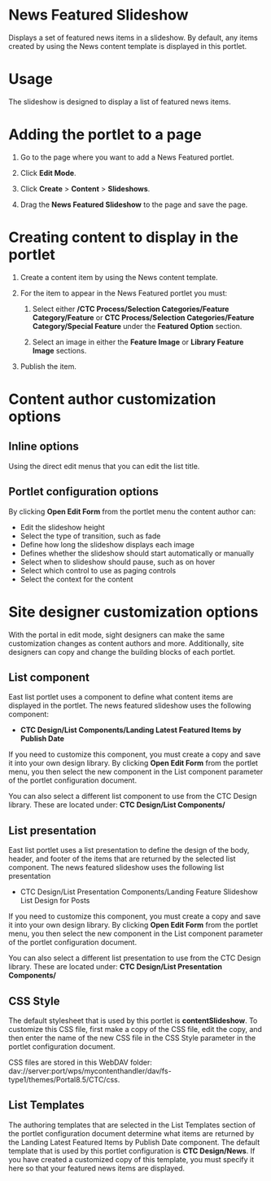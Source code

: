 # News Featured Slideshow

Displays a set of featured news items in a slideshow. By default, any items created by using the News content template is displayed in this portlet.


# Usage

The slideshow is designed to display a list of featured news items.

# Adding the portlet to a page

1.  Go to the page where you want to add a News Featured portlet.

2.  Click **Edit Mode**.

3.  Click **Create** \> **Content** \> **Slideshows**.

4.  Drag the **News Featured Slideshow** to the page and save the page.


# Creating content to display in the portlet

1.  Create a content item by using the News content template.

2.  For the item to appear in the News Featured portlet you must:

    1.  Select either **/CTC Process/Selection Categories/Feature Category/Feature** or **CTC Process/Selection Categories/Feature Category/Special Feature** under the **Featured Option** section.

    2.  Select an image in either the **Feature Image** or **Library Feature Image** sections.

3.  Publish the item.


# Content author customization options

## Inline options

Using the direct edit menus that you can edit the list title.

## Portlet configuration options

By clicking **Open Edit Form** from the portlet menu the content author can:

-   Edit the slideshow height
-   Select the type of transition, such as fade
-   Define how long the slideshow displays each image
-   Defines whether the slideshow should start automatically or manually
-   Select when to slideshow should pause, such as on hover
-   Select which control to use as paging controls
-   Select the context for the content

# Site designer customization options

With the portal in edit mode, sight designers can make the same customization changes as content authors and more. Additionally, site designers can copy and change the building blocks of each portlet.

## List component

East list portlet uses a component to define what content items are displayed in the portlet. The news featured slideshow uses the following component:

-   **CTC Design/List Components/Landing Latest Featured Items by Publish Date**

If you need to customize this component, you must create a copy and save it into your own design library. By clicking **Open Edit Form** from the portlet menu, you then select the new component in the List component parameter of the portlet configuration document.

You can also select a different list component to use from the CTC Design library. These are located under: **CTC Design/List Components/**

## List presentation

East list portlet uses a list presentation to define the design of the body, header, and footer of the items that are returned by the selected list component. The news featured slideshow uses the following list presentation

-   CTC Design/List Presentation Components/Landing Feature Slideshow List Design for Posts

If you need to customize this component, you must create a copy and save it into your own design library. By clicking **Open Edit Form** from the portlet menu, you then select the new component in the List component parameter of the portlet configuration document.

You can also select a different list presentation to use from the CTC Design library. These are located under: **CTC Design/List Presentation Components/**

## CSS Style

The default stylesheet that is used by this portlet is **contentSlideshow**. To customize this CSS file, first make a copy of the CSS file, edit the copy, and then enter the name of the new CSS file in the CSS Style parameter in the portlet configuration document.

CSS files are stored in this WebDAV folder: dav://server:port/wps/mycontenthandler/dav/fs-type1/themes/Portal8.5/CTC/css.

## List Templates

The authoring templates that are selected in the List Templates section of the portlet configuration document determine what items are returned by the Landing Latest Featured Items by Publish Date component. The default template that is used by this portlet configuration is **CTC Design/News**. If you have created a customized copy of this template, you must specify it here so that your featured news items are displayed.

